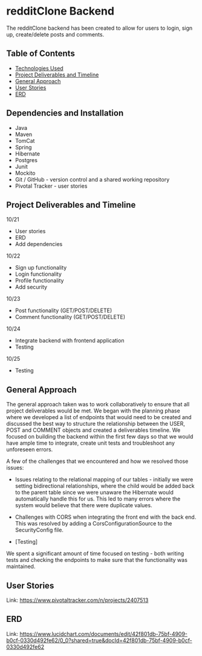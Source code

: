 # redditClone Backend

The redditClone backend has been created to allow for users to login, sign up, create/delete posts and comments. 

## Table of Contents
* [Technologies Used](#technologies-used)
* [Project Deliverables and Timeline](#project-deliverables-and-timeline)
* [General Approach](#general-approach)
* [User Stories](#user-stories)
* [ERD](#erd)

## Dependencies and Installation
-	Java
- Maven
- TomCat
- Spring
- Hibernate
- Postgres
- Junit
- Mockito
-	Git / GitHub - version control and a shared working repository
-	Pivotal Tracker - user stories


## Project Deliverables and Timeline
10/21
- User stories
- ERD
- Add dependencies

10/22
- Sign up functionality
- Login functionality
- Profile functionality
- Add security

10/23
- Post functionality (GET/POST/DELETE)
- Comment functionality (GET/POST/DELETE)

10/24
- Integrate backend with frontend application
- Testing

10/25
- Testing


## General Approach

The general approach taken was to work collaboratively to ensure that all project deliverables would be met. We began with the planning phase where we developed a list of endpoints that would need to be created and discussed the best way to structure the relationship between the USER, POST and COMMENT objects and created a deliverables timeline. We focused on building the backend within the first few days so that we would have ample time to integrate, create unit tests and troubleshoot any unforeseen errors.

A few of the challenges that we encountered and how we resolved those issues:

- Issues relating to the relational mapping of our tables - initially we were setting bidirectional relationships, where the child would be added back to the parent table since we were unaware the Hibernate would automatically handle this for us. This led to many errors where the system would believe that there were duplicate values. 

- Challenges with CORS when integrating the front end with the back end. This was resolved by adding a CorsConfigurationSource to the SecurityConfig file.

- [Testing]

We spent a significant amount of time focused on testing - both writing tests and checking the endpoints to make sure that the functionality was maintained.

## User Stories
Link:   https://www.pivotaltracker.com/n/projects/2407513

## ERD
Link:   https://www.lucidchart.com/documents/edit/42f801db-75bf-4909-b0cf-0330d492fe62/0_0?shared=true&docId=42f801db-75bf-4909-b0cf-0330d492fe62


